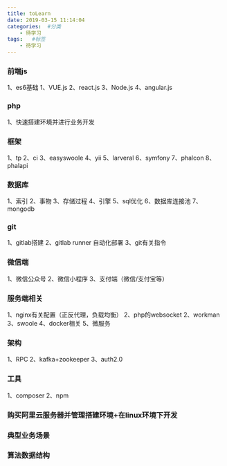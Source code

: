 ```yaml
---
title: toLearn
date: 2019-03-15 11:14:04
categories:  #分类
    - 待学习
tags:   #标签
    - 待学习
---
```


### 前端js
1、es6基础
1、VUE.js
2、react.js
3、Node.js
4、angular.js

### php
1、快速搭建环境并进行业务开发


### 框架
1、tp
2、ci
3、easyswoole
4、yii
5、larveral
6、symfony
7、phalcon
8、phalapi

### 数据库
1、索引
2、事物
3、存储过程
4、引擎
5、sql优化
6、数据库连接池
7、mongodb

### git
1、gitlab搭建
2、gitlab runner 自动化部署
3、git有关指令

### 微信端
1、微信公众号
2、微信小程序
3、支付端（微信/支付宝等）

### 服务端相关
1、nginx有关配置（正反代理，负载均衡）
2、php的websocket
2、workman
3、swoole
4、docker相关
5、微服务

### 架构
1、RPC
2、kafka+zookeeper
3、auth2.0


### 工具
1、composer
2、npm

### 购买阿里云服务器并管理搭建环境+在linux环境下开发

### 典型业务场景

### 算法数据结构

